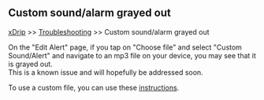 ## Custom sound/alarm grayed out
[xDrip](../README.md) >> [Troubleshooting](./Troubleshooting_page) >> Custom sound/alarm grayed out  
  
On the "Edit Alert" page, if you tap on "Choose file" and select "Custom Sound/Alert" and navigate to an mp3 file on your device, you may see that it is grayed out.  
This is a known issue and will hopefully be addressed soon.  

To use a custom file, you can use these [instructions](./Custom-Alert-Sound.md).  
